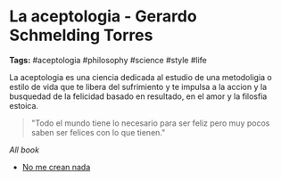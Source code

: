 # La aceptologia - Gerardo Schmelding Torres

**Tags:** #aceptologia #philosophy #science #style #life

La aceptologia es una ciencia dedicada al estudio de una metodoligia o estilo de vida que te libera del sufrimiento y te impulsa a la accion y la busquedad de la felicidad basado en resultado, en el amor y la filosfia estoica.

> "Todo el mundo tiene lo necesario para ser feliz pero muy pocos saben ser felices con lo que tienen."

_All book_

 - [No me crean nada](../quote/20220519105909_no-me-crean-nada.md)



<!-- 
## ¿Porque la aceptologia es una ciencia?

Aceptología, llamamos a la nueva ciencia que libera del sufrimiento. La aceptación, que es una de las herramientas del amor, vamos a desarrollarla como una ciencia. Cuando hablamos de ciencia estamos hablando de algo que puede medirse, que puede verificarse -algo en lo cual no es necesario creer-, algo que comprenderemos solamente a través de verificar en la realidad la presencia de un orden, que podemos reconocer a cada instante.

>Aquello que no soy capaz de aceptar es la única causa del sufrimiento.

A aceptar que idealizar significa no aceptar la realidad del universo, y cuando yo no acepto algo, el resultado de la no aceptación tiene un solo nombre: Sufrimiento, Culpa, Angustia, Agresión. Ni los demás son culpables ni yo tampoco, hay algo más simple que eso: no sé cómo ser feliz y como no sé cómo ser feliz, trato de cambiar lo de afuera para sentirme feliz pero me estrello porque no puedo cambiarlo, porque lo que quiero no es el orden del universo. Ahí LA LEY aparece.

### ¿A que vinimos?

A dos cosas: a algo interno que se llama Aprender a Ser Feliz por Mí Mismo. La parte externa es a Aprender a Amar a los demás y a Servirles así como son, sin tratar de cambiarlos, porque si yo trato de cambiar a alguien no lo estoy amando, lo estoy rechazando, entonces son solamente dos propósitos los del Universo: Ser feliz por mí mismo y aprender a Amar y a Servir.

> No hay ninguna persona que te pueda hacer feliz a ti, a menos que seas tú mismo.

Por lo tanto, mientras yo no acepto la realidad de la vida como un orden perfecto, no puedo ser feliz, y el problema está dentro de mí, no está afuera. Yo no acepto lo que sucede y ese es el principio fundamental en que se basa esta nueva ciencia, la Aceptología.

Una persona que no es capaz de ser feliz por sí misma es un verdadero peligro social, porque cuando yo no soy capaz de ser feliz por mí mismo, entonces yo supongo que los demás son los que me van a hacer feliz. Los demás pueden llamarse pareja, hijos, padres, gobierno, compañeros, amigos, vecinos, circunstancias de la vida... Esas expectativas no se cumplen porque la felicidad no la voy encontrar afuera **sino adentro**, ese es mi primer error.

> El sufrimiento produce una situación que se llama saturación de sufrimiento. Cuando te saturas del sufrimiento, de la angustia, y dices, “¡No quiero sufrir más!”, entonces el Padre vuelve y te dice, “NADIE PUEDE HACERTE FELIZ A MENOS QUE TÚ MISMO LO HAGAS”.

### Valora tu capacidad de ser feliz por ti mismo

> Valora todo lo que la vida te ha dado porque eso es suficiente para ser feliz.

Mientras yo no haya obtenido un resultado para mí, verificado por mí mismo, no sé nada. Noten que es mejor tener la incertidumbre que me permite descubrir la verdad, que la certeza de la ignorancia... “Yo creo que sé”, es grave... porque implica que la persona no está dispuesta a cambiar. Dice, “Yo creo que ese es mi camino”, y se va por allí sin escuchar a la vida que le está diciendo que no.

La persona actúa con un propósito de descubrir su camino, no de ser terco. El resultado le muestra si ese es el camino o no. A lo que no funciona, ¿cómo lo llamamos? Lo llamamos fracaso... y lo llamamos problemas... ustedes pueden verificar resultados en problemas de las relaciones. Ese es un resultado. Los problemas de salud, económicos, de ubicación, son otros resultados. Si yo obtengo esos resultados, estoy usando ignorancia e ideales. Si mis resultados son que no tengo problemas de relaciones, de salud, económicos, ni de educación, esos resultados me indican que estoy usando sabiduría.

> Si tú quieres cambiar a alguien, no lo amas. Si le das herramientas para que él cambie, sin generar expectativas, sí lo amas.

Idealizar es no aceptar la realidad. ¿Qué es lo que idealizas? Pues lo que no está sucediendo. Necesito renunciar a idealizar y empezar a trabajar con la realidad del universo, con mi propia realidad.

**Creer en el Orden Universal:** Al iniciar las experiencias en nuestras vidas, como no sabemos, lo primero que hacemos es creer y de ahí viene la fuerza de la creencia y la necesidad de las religiones

**Ciencia:** Ya no es creer, sino saber ciertas cosas del Orden Universal. Decimos ciertas cosas, porque a la ciencia todavía le falta muchísimo por descubrir del Orden Universal.

**Sabiduría:** Es saber vivir de acuerdo con el Orden Universal. Seguir el Orden del Universo significa que tengo un nivel de sabiduría. Soy capaz de orientarme por la realidad de la vida y no por mis creencias, y tampoco es saber ciertas cosas que son parciales, sino algo más global

> Si eres feliz y sabes amar, el éxito es inevitable, la prosperidad es inevitable.

**Aceptología:** No es suficiente que yo siga el orden del Universo, necesito respetarlo. Entonces la aceptación es un punto muy avanzado, porque es cuando yo aprendo a respetar el orden del universo.

> La Aceptología consiste en que tú te das cuenta que caminas un camino que para ti muy satisfactorio, pero que otras personas no lo hacen y no tratas de sacarlos a ellos del suyo.

Tú vas a tomar un camino y la vida te pone obstáculos. Puede ser que tú no sepas la razón, lo que sí sabes es que si hay obstáculos ese camino, entonces no es el tuyo. Esa es la Sabiduría. La Aceptología consiste en que tú te das cuenta que caminas un camino que para ti muy satisfactorio, pero que otras personas no lo hacen y no tratas de sacarlos a ellos del suyo.

¿Qué es lo que hace la ciencia? La ciencia mide. La religión nos da una fuerza interior para avanzar, aun en medio de lo que no conocemos. ¿Cómo me muevo dentro de aquello que no conozco? Necesito tener una creencia fuerte y esa creencia se llama LA FE.

Y la sabiduría combinada con la aceptación, repito, es la que nos va a dar la Maestría. La Maestría tiene una capacidad superior, porque no es solamente tener la capacidad de ser feliz por mí mismo, sino la de respetar las experiencias de los demás, aunque ellos no sean felices. Ahí, entramos en maestría.

> Aceptar que el universo ya tiene un orden y que yo no necesito cambiarlo sino aprovecharlo.

A una persona le puede faltar una pierna sin que ello sea un obstáculo para que sea feliz, mientras que otra persona puede aparentemente tener todo y no ser capaz de ser feliz. La felicidad no depende de lo que está pasando afuera, sino de la forma como yo observo, tomo y evalúo las situaciones.

>“Todas las personas tienen lo necesario para ser felices...” -sin excepción, todas– “... muy pocas personas saben ser felices con lo que tienen”.

### ¿Que es la realidad?

**La realidad no es ni buena ni mala, es neutra.**

La realidad externa es neutra. La realidad interna, si la miro desde amor, tiene una dualidad: es una realidad de sufrimiento o es una realidad de satisfacción. Suponemos que lo que está afuera es lo que tiene dualidad, mas no es así. Lo que tiene dualidad es lo que yo tengo adentro.

Aquí viene la afirmación científica. La interpretación que yo hago de la realidad puede ser engañosa; por lo general lo es, a menos que la mire desde sabiduría. Pero la realidad como tal, no es engañosa; es un resultado verificable, está presente; no es bueno ni malo, es neutro. ¿Qué es bueno o malo? La interpretación mental que yo hago de un hecho cualquiera puede ser buena o mala; por eso es engañosa. Pero el hecho es concreto; no es ni bueno ni malo, es real.

**La realidad no es cambiable. Cambia la interpretación mas no ella en sí misma.**

Lo que podemos es generar una nueva realidad, haciendo un cambio interno. Mientras no haga un cambio interno, la realidad que se me presenta será la misma.

>Si yo siempre sigo el mismo método, siempre obtengo el mismo resultado

Si mi interpretación del hecho me trae sufrimiento, ¿qué tipo de interpretación hice?... Una que hice desde la ignorancia; desde la falsedad de mis conceptos. Si la interpretación del hecho me deja paz en mi interior, o me trae armonía y satisfacción, hice una interpretación verdadera del hecho.

> Lo importante es que comprendamos que cada uno de nosotros vive inmerso en una realidad correspondiente con sus estados mentales. En la medida en que yo cambio mis estados mentales internos, las realidades que la vida va a ofrecerme son nuevas porque yo cambio la correspondencia interna con la externa.

Al reconocer un valor interno, me ubiqué en un lugar correspondiente con el valor correspondiente al que reconocí. Mientras yo no reconozco mis valores sino mis limitaciones vivo en una realidad correspondiente con las limitaciones que yo expreso, manifiesto y mantengo en mi mente.

> “Yo cambié la realidad porque ahora yo ya no sufro con nada de lo que pasa”

> La palabra IMPOSIBLE no existe en la mente de un maestro, mucho menos en Dios. Es preferible utilizar esta expresión: “Aún no sé cómo puede hacerse”. No es que sea imposible... Es que yo no sé cómo hacerlo, aún.

Mientras yo crea que puedo cambiar la realidad no acepto el orden del universo y mientras yo no acepte el orden del universo, lucho contra el orden perfecto y encuentro toda clase de obstáculos en mi vida que se manifiestan como lo que llamamos “problemas”.

¿Por qué tenemos problemas los seres humanos? ¿Por qué las cuatro clases de problemas? No tienen sino un sólo origen: No acepto el Orden Perfecto del Universo, la Voluntad del Padre.

> “Yo no voy a responder a la violencia con violencia, ni a la agresión con agresión. Yo voy a responder a la violencia con amor y voy a responder a la agresión con sabiduría; y voy a respetar a todas las personas como son, en la experiencia que viven”.

Un cambio interior. En ese momento, ella se hace correspondiente con un lugar donde sí hay paz, donde sí hay respeto, donde sí hay sabiduría y cambia de lugar -no cambia el lugar. La realidad anterior sigue existiendo pero no para él. Él hizo un cambio interior y generó una nueva correspondencia. Lo único que cambió estaba dentro de él. Esa es la ciencia de la Aceptología.

### La realidad interna no es fisica, es mental.

Sirve para la transformación interior. No puedo hacer una transformación interior a menos que yo acepte la realidad presente en cualquier dimensión donde me encuentre y es, fundamentalmente, la de la tercera dimensión, porque las otras dos dimensiones son proyecciones mentales que yo adquirí en la tercera dimensión.

Fíjense lo sencillo: si yo estoy ahora en este lugar, para mí es real, en este momento, esta casa, este salón que esta situado en la ciudad de Cali en donde me encuentro en este instante con todos mis sentidos físicos. Cualquier otro lugar, diferente a éste, está en mi mente; por lo tanto, estoy imaginando cualquier otro lugar del universo que no sea éste... Entonces Francia es real para los que viven en Francia en este instante. Para los que viven en Francia, este lugar es imaginario.

Para no equivocarnos y poder trabajar Aceptología: lo imaginario sucede en un lugar donde no estás; y como no estás, necesitas imaginarlo. Y lo real, sucede en todos lo lugares donde tú estás presente. Y estás presente en cuarenta dimensiones donde solamente tres son físicas.

> LA VIDA ES UNA MARAVILLOSA OPORTUNIDAD PARA APRENDER A SER FELICES Y PARA APRENDER A AMAR.

Entonces, cuando ves la vida como la vida es, te sientas totalmente feliz. Cuando seas capaz de estar en paz y ser feliz por ti mismo, estarás viendo la vida como es. Cuando seas capaz de amar y respetar a todos lo seres del universo, sin excepción, viéndolos como creaciones perfectas de Dios en funciones correspondientes con cada uno de ellos, estarás viendo la vida como es. ¡Eso se llama despertar!

> Aceptándola como una oportunidad perfecta para aprender a amar y aprender a ser felices.

> El propósito de la vida es aprender a tener paz, aprender a ser feliz por mí mismo, aprender a amar a los demás.


### El ego

El ego es una estructura mental conformada por creencias falsas, necesarias e importantes para poder llegar a conocer la verdad. No puedo pasar de la inocencia (ausencia de información) a sabiduría (información de la verdad), sin haber pasado por el ego (ignorancia aprendida), porque no hay con qué comparar la verdad. Si no puedes medir la verdad, no puedes verificarla. Para medir la verdad tienes que medirla con lo que no es verdad; para eso sirve el ego. El ego es necesario hasta cuando reconozco la verdad. Cuando ya reconozco la verdad, el ego se vuelve un estorbo. Por eso tiene un límite. Estoy seguro de que nosotros al estar aquí buscando un desarrollo espiritual, ya llegamos al límite del ego, o esto no nos interesaría a nosotros para nada. Por eso es que ahora podemos empezar a ser felices y caminar el resto del camino de la evolución disfrutando cada paso que demos y no sufriéndolo... Si ya sufrí suficiente... Esperemos que sí.

El idealismo es una situación del Ego que la vamos a remplazar por algo más simple y practico: aprovechar la realidad presente para generar una nueva realidad mucho más satisfactoria que la anterior. Por lo tanto, el idealismo se hace innecesario

### ¿Cómo hago para aprender a tener paz?

>La imaginación es lo que los maestros llaman LA SEMILLA QUE FECUNDA LA MENTE.

¡Viviendo en un lugar donde no hay paz! ¿Cómo hago para aprender a ser feliz? ¡Voy a un lugar donde no es feliz la gente, donde la gente sufre! ¿Cómo hago para aprende a amar? Yendo a un lugar donde nadie me respeta, donde nadie se ama, donde todo el mundo se arremete... Allí es donde puedo aprender. Eso se llama aprovechar la realidad. Si tú vas a un lugar donde todo es armonía, convivencia y respeto mutuo, no aprendes nada porque no te puedes conocer a ti mismo, no sabes cuáles son tus limitaciones, no sabes con qué eres afectable y herible.

Imagina y piensa siempre lo mejor, y tu mente se llenará con semillas de amor que se transformarán en tu interior en un potencial de acción de amor, que traerá un resultado satisfactorio para tu vida, ese es el uso correcto de la imaginación.

**El pasado no existe. El futuro tampoco existe. Existe un sólo momento, la realidad presente en el lugar donde yo estoy y donde puedo actuar. De manera que, ¿para qué me preocupo por lo que no existe? El futuro se crea solito, se crea automáticamente desde lo que tú haces aquí y ahora en la realidad presente.**

> El Maestro Jesús dijo frases demasiado sencillas y supremamente sabias: La Verdad os hará Libres... ¡Libre de todo! Entonces, ¿cómo conozco la verdad? A través de los resultados. Buscad el Reino de Dios dentro de Vosotros y lo demás se os dará por añadidura.

El Maestro Jesús nació Maestro; los otros no. Nosotros como no somos maestros, necesitamos pasar por todos los sufrimientos para poder aprender. Los maestros no nacen para aprender, nacen para enseñar.

>No hay nada que deje de suceder en el universo por el hecho de que yo no lo haga o que no me corresponda.

### Correspondecia vs Indiferencia

- **Indiferencia:** ”A mí no me importa lo que a los demás les pase”.
- **Correspondencia:** “Yo no sufro por lo que los demás necesitan aprender a través de una experiencia”. Es no sufrir por lo que los demás necesitan aprender o por lo que yo necesito aprender. No se llama indiferencia sino sabiduría

No hay nada que deje de suceder en el universo por el hecho de que yo no lo haga o que no me corresponda.

> Yo no sufro por lo que los demás necesitan aprender a través de una experiencia.

Sufrir por los demás o sufrir con los demás se llama ignorancia, y no importarme los demás es un nivel profundo de egoísmo. Un maestro no interfiere, no porque no le importa, sino porque comprende que lo que la persona está viviendo es importante y es necesario.

Hagamos una reflexión: sólo aquél que acepta la realidad presente como una oportunidad para el cambio interior personal, podrá vivir en una nueva realidad de paz y armonía. Mientras yo no acepto la realidad presente, mi posibilidad personal de tener paz y armonía no existe.

> LA PAZ SE CONSIGUE SOLAMENTE DESDE UNA ACEPTACIÓN SUSTENTADA EN UNA COMPRENSIÓN DE AMOR DEL ORDEN DEL UNIVERSO Y DE LO NECESARIO DE LOS PROCESOS.

### Reflexion

La ciencia de la aceptología la podemos determinar en tres pasos muy sencillos: Mantener la paz interior, a pesar de lo que afuera pueda suceder. Eso se llama ser feliz por mí mismo; eso genera una realidad externa. 

Actuar dentro de la realidad entrena la firmeza la paz y la serenidad frente al medio externo. Ocúpate de actuar donde tú estás y donde estés, haz lo mejor que puedas.

> Usar la imaginación: IMAGINA y PIENSA LO MEJOR PARA FECUNDAR TU MENTE CON LA SEMILLA DEL AMOR.

## ¿Que es lo que no acepto?

Cuando se encuentren sufriendo ante cualquier tipo de situación háganse esta pregunta, ¿Qué es lo que yo no estoy aceptando? Al hacernos esta pregunta encontraremos instantáneamente la causa del sufrimiento. **Aquello que no soy capaz de aceptar es la única causa del sufrimiento.**

¿Qué es lo que no estás aceptando? Cualquier sufrimiento angustia o nivel de miedo que encuentren en su interior esta originado en una incapacidad de aceptar algo. Vamos a tratar de descubrir que cosa es ese algo.

¿Cómo puedo yo aceptar eso? Conociendo la ley que lo rige y ¿cómo puedo aprender a aceptar eso? Comprendiendo que la limitación está en tu mente y no en ninguna otra parte. Mientras yo no haya comprendido que la limitación es interna, no tengo posibilidad de solucionar el problema, porque el problema del ser humano no está afuera. Está adentro, y la solución también.

>Todo sufrimiento, y toda angustia, y todo malestar interior, se origina en algo que yo no soy capaz de aceptar.

No hay nada inaceptable, lo que pasa es que no soy capaz de comprender la ley que lo rige. Para poder aceptar algo yo necesito conocer la ley que rige el proceso. Entonces ahí necesito comprender algo sencillo: **la limitación que origina el sufrimiento está en mi propia mente y no en ninguna otra parte.**

>No puedo perder nada de lo que necesito como tampoco puedo conseguir nada que no necesite.

Lo que existe es la libertad de pensar y de decidir ser feliz, y la decisión de respetar a los demás para que yo, a mi vez, pueda ser respetado por ellos. Eso sí existe.

Definitivamente, cuando tengo ira, tristeza, angustia, estrés, miedo, apego, es porque hay algo que yo no acepto. Cuando me siento obligado a hacer algo, hay algo que no acepto. Entonces todo sufrimiento ante algo externo, es una limitación mental que yo tengo, limitación que no me permite aceptar la realidad.

>“Tienes derecho, tienes libre albedrío, pero, ¡asume el resultado de tu decisión!”

> Ante la aceptación desaparece la posibilidad de sufrimiento.

Mientras yo no acepte algo, me hago correspondiente con la situación que me enseña a aceptarlo. Cuando lo acepto, esa situación ya no es necesaria. Entonces la persona que lucha contra algo, cada vez se hace más correspondiente con mantener esa situación. “Todo aquello a lo que tú le hagas resistencia, se manifestará con más fuerza contra ti”, porque esa es una ley del Universo. Deja de hacerle resistencia a la vida, y ninguna fuerza podrá ir en contra tuya, ese es el secreto de la aceptación.

- Cuando yo me preocupo por algo, ¿qué no estoy aceptando? ¿Qué puedo perder? Algo que yo ya no necesito. Ese es el motivo de la preocupación; no has comprendido que jamas podrás perder lo que necesitas, y que si alguien se lleva algo es porque tú ya no lo necesitas, o lo que necesitas es la experiencia del desapego.
- Cuando criticamos a los demás, no estamos aceptando las costumbres, las ideas y las decisiones de los demás... es decir, no los estoy respetando.

> La persona con capacidad de aceptación es la persona que es capaz de ser feliz por sí misma.

> Cuando no acepto algo me hago correspondiente con aprenderlo y ese es el lugar perfecto para eso.

El destino es un diseño pedagógico mediante el cual vamos a desarrollar la sabiduría a través de experiencias directas con la vida; por supuesto, son excelentes oportunidades.

### El universo

- Creación: Es la función de Dios.
- Administración: Es la función de los Maestros.
- Pedagogía: Es también la función de los Maestros de Ley.


Reconozco que experimento: | Esto es lo que no estoy aceptando:
---------|-----------
Rechazo a la Vida | La oportunidad de aprendizaje que ofrecen las dificultades 
Sobreprotección | La experiencia de destino y misión que cada persona trae 
Perfeccionismo | Que existen diferentes formas de organización y manejo Preocupación Que puedo perder algo que ya no necesito
Fanatismo |  Otras formas, caminos, creencias, opciones diferentes a las mías 
Mal Genio | Lo que otros hacen o dicen, o lo que está sucediendo 
Ganas de Condenar | Comportamientos y actitudes diferentes a los míos 
Rebeldía | La necesidad de adaptarme al medio que me correspondió Angustia | Que perdiendo algo, puedo vivir de otra manera
Tristeza | La experiencia y comportamientos de otros
Ganas de Criticar | Las costumbres, ideas y decisiones de los demás Rencor | Que los demás no tienen la culpa de mis propias experiencias
Ganas de Juzgar | Que cada quien hace lo correspondiente con lo mejor que sabe 
Apegos | Que nada ni nadie me pertenece y que siempre tengo todo lo necesario
Estrés | Que las cosas pueden salir de otra manera y solo doy lo que puedo
Miedo | La posibilidad de perder lo que tengo, o de no lograr lo que quiero
Celos | Que no soy dueño de nadie y que solo el amor puede unirnos
Culpa | Que yo no tengo la culpa de las experiencias de los demás
Enfermedad | Que el problema no está en mi cuerpo sino en mi mente

Para ver la realidad, necesito verla neutra. Quiere decir que no es ni bueno ni malo, ni peligroso ni seguro, ni feo ni bonito... simplemente es algo que esta ahí. Sí, la realidad es eso, pero mi sensación interna es completamente diferente a lo que es la realidad.

> Sólo aquello con lo que me siento mal, me está mostrando una limitación en mi mente para comprenderlo o para aceptarlo.

Esas situaciones se presentan necesariamente porque mientras yo estoy aprendiendo, necesito tareas, y esas tareas es lo que los profesores llaman problemas, pero el nombre correcto es: oportunidades de aprendizaje.

>Mientras yo no sea capaz de aceptar algo, evidentemente voy a complicar mi situación.

### Correspondencia

Las personas tenemos derecho a decidir cualquier cosa, lo que no podemos hacer es tomar una decisión y después decir, “No quiero el resultado que se origina en mi decisión”. Eso si no puedo hacerlo, porque eso sí ya está en contra del orden del universo.

- **Un proceso de correspondencia:** Defensa | Ciento por ciento fuerza o resistencia
- **Un proceso de amor:** Amor | Cero resistencia

La decisión que yo tomo a nivel personal con respecto al entorno, va a generar inmediatamente una correspondencia con mi propia decisión. Entonces voy a partir del punto que tú dices. Es muy importante tenerlo claro para nosotros.

Nosotros en la vida no tenemos problemas; tenemos oportunidades. Si las llego a ver como problemas, ya me equivoqué. Y si yo digo que los demás tienen un problema, y que yo se los voy a resolver, estoy jugando a la interferencia de un proceso pedagógico.

> Necesito aceptar la realidad de la vida, tanto de la mía como la de los demás. Aceptar la realidad significa aceptar la Voluntad del Padre y no la mía, y necesito aceptar las experiencias propias y ajenas, no interferirlas. Eso se llama no tener miedo a nada. Aceptar la Voluntad del Padre. Mientras yo tenga miedo, no estoy aceptando nada.

Quien comprende, acepta y obedece la voluntad del Padre, ya nada más tiene que aprender del sufrimiento. Por eso es que se puede trascender el sufrimiento con la aceptación. Cuando tú aceptas la realidad tal cual es, sin sufrir ante ella, tú ya no tienes nada más que aprender del sufrimiento. Puedes continuar el resto de tu vida en paz y en armonía y entonces te llamas Maestro Humano en Sabiduría. Ese es el título que otorga la vida. Mientras yo sufra, no he terminado de aprender.

## Diferentes formas de luchar contra la vida

Inconscientemente cada uno de nosotros lucha contra el orden del universo porque no lo conoce, luchamos contra la vida, las experiencias, contra las situaciones que enfrentamos; tratamos de modificar lo que no necesita ser modificado, y por supuesto, cuando tratamos de modificar lo que ya es perfecto nos encontramos inmediatamente con unos bloqueos que se originan en las leyes que 
rigen ese orden.

> Vamos a decir que felicidad es exactamente igual a cero sufrimiento. Cuando una persona en su interior tiene cero sufrimiento, significa que esa persona es ciento por ciento feliz, porque la no felicidad es el sufrimiento ante ciertas situaciones externas. Si yo no tengo ningún sufrimiento, ni sufro ante nada, ya soy feliz. Por eso, los maestros son felices y tienen paz en su interior. En cuanto a la parte externa, lo que tiene que ver con nuestras relaciones, y con las personas, y con todos los seres vivientes, también es igual a cero. A cero resistencia.


Para cambiar las correspondencias necesito cambiar la forma de pensar, la forma de sentir, la forma de ver la vida. Entonces yo cambio las correspondencias. Pero no cambio el universo, cambio mis correspondencias. Eso es lo importante de comprender en Aceptología: que no vamos a cambiar el universo porque la realidad no es cambiable, lo que es cambiable es la experiencia individual.

**¿Cuáles realidades te gustaría cambiar?** La realidad no me afecta; yo me afecto con la realidad. Lo hago por una razón muy sencilla: porque la realidad me está mostrando una correspondencia con mi interior. Si yo aprovecho la realidad, aprendo lo que ella me enseña. Si yo quiero cambiarla, es porque no la acepto.

> Necesito cambiar mi ego y mis creencias para acomodarlas al Orden del Universo. 

> Yo entro a una realidad correspondiente con lo que yo mismo decido hacer

**Mientras una situación pueda enseñarte algo, la necesitas. ¿Cómo sé que esa situación ya no puede enseñarme nada? Cuando ya no sufro ante ella. Entonces esa situación desaparece de mi vida. Eso es lo que llamamos “La Magia”.**

Mientras una situación pueda enseñarte algo, la necesitas. ¿Cómo sé que esa situación ya no puede enseñarme nada? Cuando ya no sufro ante ella. Entonces esa situación desaparece de mi vida. Eso es lo que llamamos “La Magia”.

>Necesito comprender que todo lo que sucede en el universo es perfecto y es necesario.

### La renovacion de vida

1. Observo ante qué estoy sufriendo.
2. Busco comprender qué es lo que yo no estoy aceptando.
3. Una vez ubicado, busco la información para comprender por qué razón suceden esas situaciones que yo no acepto. Si logro comprender por qué suceden, y les veo el valor y el propósito que tienen, entonces las acepto.
4. Al aceptarlas, mi sufrimiento desaparece totalmente y entro a una nueva experiencia de vida.

> No tengo que culpar a nadie por las decisiones que yo tomo.

## El poder magico de la renuncia

No vayan a confundir la renuncia con la resignación, ni la aceptación con la resignación. Es simplemente que la renuncia tiene un poder mágico sobre nosotros en la medida en que cuando renuncio a aquello que no me corresponde, y a aquello que no necesito, obtengo una liberación extraordinaria.

> Para el amor no hay una persona más importante que otra. Si hay veinte ciegos y yo le voy a devolver la vista a un ciego no es por que uno de esos ciegos sea más o menos importante para mí, sino porque yo quiero mostrar que esa limitación puede salvarse desde un proceso de comprensión profunda. Esa es la enseñanza del Maestro Jesús.

El ego a veces cree cosas que no son, cree que esta haciendo algo por otro y no es así. Cada quien lo hace por si mismo, nadie le da nada a nadie. Cada quien genera su propia correspondencia dentro del universo.

> Si entendemos como está organizado el universo, no tendremos que luchar contra él.

La idea es: no luchen contra ninguna cosa; ni contra lo que hacen ni contra lo que quisieran hacer. Lo que hacemos es lo que corresponde con nosotros. Disfrútenlo. No se quejen de ello. No luchen contra eso. Y lo otro, lo que no pueden hacer, es porque no corresponde con ustedes; por lo tanto no sufran ni luchen contra eso.

> El universo todo es necesario y todas las funciones son importantes pero no todas las funciones son para las mismas personas.

_**“A cualquier cosa que tú hagas ponle lo mejor que tienes”.**_

_**“Da siempre lo mejor de ti y ábrete a recibir los resultados, jamás te cierres a recibir lo que la vida tiene para ti.”**_

Para el universo no... Para mí sí soy importantísimo, para mí soy fundamental... Para mi felicidad soy indispensable porque nadie puede hacerme feliz, no puedo ser feliz a menos que yo mismo lo haga. No vayan a confundir el contexto universal con la experiencia individual y particular; son dos cosas muy diferentes.

Mientras yo tenga preocupaciones o sufrimientos no estoy amando, y no tengo sufrimientos cuando comprendo cuál es la función de un ser humano para así mismo aprender dos cosas: ser feliz y amar

Mientras no dejes los rencores y no dejes las culpas, y no dejes las agresiones hacia los demás, tú no te vas a sanar ni física ni espiritualmente, por el efecto que la forma de pensar tiene sobre ti.

## El índice de desempleo es igual al índice de restricción mental

El ejercicio es que precisamente cuando alguien no me guste, es cuando con mayor fuerza tengo que impulsar mi pensamiento, con la fuerza de voluntad, hacia el amor. Por eso dijo el Maestro Jesús: “Amad a tus enemigos bendecid a quienes os persiguen y calumnian...” De lo contrario, yo no voy a desarrollar el poder del amor dentro de mí. Ahí es donde está el poder de la aceptación. Está en el amor. El poder de la aceptación es el principio profundo de amor en nosotros.

> Si tú aceptas a las personas te puedes hacer amigo de todo el mundo, aún de las personas que están en lo que llamamos el delito. Si no lo aceptas, serás enemigo de cualquier persona por “santa” que sea.

Yo puedo tener mucha capacidad de generar y de retener pero si a mí se me ocurre el error simple de interferir o de tratar de solucionar un problema donde el problema no está, la vida me va a responder de esta manera: “Mire señor, usted quiere desordenar un proceso pedagógico, pero para que no lo haga, le vamos a quitar los recursos, porque no está permitido hacer eso por el universo”.

## ¿Como hago para no tener paz interior?

A cada ser humano el Padre le da algo, puede ser que a muchas personas les de inteligencia, ustedes deben haber conocido a un físico inglés famoso que se llama Stephen Hawking. El Padre le dio una inteligencia muy grande con un físico muy limitado. También pueden ver personas a las que el Padre le dio una condición física excelente para ser un campeón en atletismo o en alguna disciplina deportiva, y a la vez de pronto tiene poca habilidad mental o poco de otras cosas, pero tiene una virtud.

**Fracasar es muy sencillo:**

- No acepto la vida y fracaso en salud.
- No acepto a los demás y fracaso en relaciones.
- No acepto el destino y fracaso en economía.
- No acepto lo que sucede y fracaso en mi paz interior.

> “Fracasado es aquél que se la pasa luchando contra lo que la vida le da”

> “Persona de éxito es la que aprovecha todas las oportunidades que tiene para servir y es capaz de ser feliz con lo que tiene y siempre tiene lo necesario para ser feliz”

El éxito se da por la aplicación de tres cosas simultáneamente: servicio, buenas relaciones y experticia. Servir es poner en lo que hago el 100% de mí, con alegría y entusiasmo. Las buenas relaciones son el resultado de aceptar a los demás, y la experticia se produce por el continuo desarrollo y perfeccionamiento del arte que manejo, de mi especialidad.

> El miedo no es una advertencia, el miedo es una limitación muy grande que necesitamos vencer.

La aceptación de la realidad tal cual están las cosas. Las acepto; no tengo por qué sufrir. A nadie la pasa nada que no le corresponda y no tengo por qué cambiar nada, porque el universo tiene un orden perfecto. Hago lo que me corresponda hacer con lo mejor que tengo y eso es todo lo que necesito aceptar.

Cuando tengo miedo yo estoy haciendo una asociación equivocada: no acepto lo que está pasando porque me da miedo de lo que a mí me podría pasar, no de lo que está pasando. Es una realidad correspondiente con una situación evolutiva tanto del planeta y el país como con personas específicas que necesitan en un momento dado aprender de ciertas experiencias. Si no acepto eso, y me lleno de miedos, angustias y de deseos de lucha o de venganza, ahí se genera la situación de no poder estar en paz porque lo que no tengo es paz.

> “Cuando no puedes hacer lo que quieres entonces dedícate a querer lo que haces”. Así lo convertirás en una misión y si ves todo lo que hagas como una misión, tendrás éxito en lo que haces... Si lo rechazas porque no lo aceptas, fracasarás.
 -->
